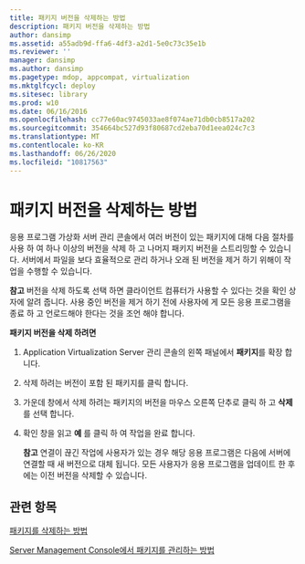 ```yaml
---
title: 패키지 버전을 삭제하는 방법
description: 패키지 버전을 삭제하는 방법
author: dansimp
ms.assetid: a55adb9d-ffa6-4df3-a2d1-5e0c73c35e1b
ms.reviewer: ''
manager: dansimp
ms.author: dansimp
ms.pagetype: mdop, appcompat, virtualization
ms.mktglfcycl: deploy
ms.sitesec: library
ms.prod: w10
ms.date: 06/16/2016
ms.openlocfilehash: cc77e60ac9745033ae8f074ae71db0cb8517a202
ms.sourcegitcommit: 354664bc527d93f80687cd2eba70d1eea024c7c3
ms.translationtype: MT
ms.contentlocale: ko-KR
ms.lasthandoff: 06/26/2020
ms.locfileid: "10817563"
---
```

# 패키지 버전을 삭제하는 방법


응용 프로그램 가상화 서버 관리 콘솔에서 여러 버전이 있는 패키지에 대해 다음 절차를 사용 하 여 하나 이상의 버전을 삭제 하 고 나머지 패키지 버전을 스트리밍할 수 있습니다. 서버에서 파일을 보다 효율적으로 관리 하거나 오래 된 버전을 제거 하기 위해이 작업을 수행할 수 있습니다.

**참고**  버전을 삭제 하도록 선택 하면 클라이언트 컴퓨터가 사용할 수 있다는 것을 확인 상자에 알려 줍니다. 사용 중인 버전을 제거 하기 전에 사용자에 게 모든 응용 프로그램을 종료 하 고 언로드해야 한다는 것을 조언 해야 합니다.

 

**패키지 버전을 삭제 하려면**

1.  Application Virtualization Server 관리 콘솔의 왼쪽 패널에서 **패키지**를 확장 합니다.

2.  삭제 하려는 버전이 포함 된 패키지를 클릭 합니다.

3.  가운데 창에서 삭제 하려는 패키지의 버전을 마우스 오른쪽 단추로 클릭 하 고 **삭제**를 선택 합니다.

4.  확인 창을 읽고 **예** 를 클릭 하 여 작업을 완료 합니다.

    **참고**  연결이 끊긴 작업에 사용자가 있는 경우 해당 응용 프로그램은 다음에 서버에 연결할 때 새 버전으로 대체 됩니다. 모든 사용자가 응용 프로그램을 업데이트 한 후에는 이전 버전을 삭제할 수 있습니다.

     

## 관련 항목


[패키지를 삭제하는 방법](how-to-delete-a-packageserver.md)

[Server Management Console에서 패키지를 관리하는 방법](how-to-manage-packages-in-the-server-management-console.md)

 

 





